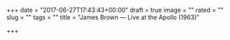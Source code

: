 +++
date = "2017-06-27T17:43:43+00:00"
draft = true
image = ""
rated = ""
slug = ""
tags = ""
title = "James Brown — Live at the Apollo (1963)"

+++
